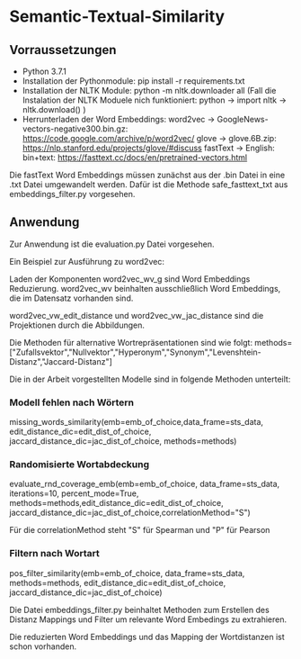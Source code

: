 # Semantic-Textual-Similarity

## Vorraussetzungen
- Python 3.7.1
- Installation der Pythonmodule: pip install -r requirements.txt
- Installation der NLTK Module: python -m nltk.downloader all
(Fall die Instalation der NLTK Moduele nich funktioniert: 
  python -> import nltk -> nltk.download()
)
- Herrunterladen der Word Embeddings:
word2vec -> GoogleNews-vectors-negative300.bin.gz: https://code.google.com/archive/p/word2vec/ 
glove -> glove.6B.zip: https://nlp.stanford.edu/projects/glove/#discuss 
fastText -> English: bin+text: https://fasttext.cc/docs/en/pretrained-vectors.html

Die fastText Word Embeddings müssen zunächst aus der .bin Datei in eine .txt Datei umgewandelt werden. 
Dafür ist die Methode safe_fasttext_txt aus embeddings_filter.py vorgesehen.
## Anwendung
Zur Anwendung ist die evaluation.py Datei vorgesehen.

Ein Beispiel zur Ausführung zu word2vec:

Laden der Komponenten
word2vec_wv_g sind Word Embeddings Reduzierung.
word2vec_wv beinhalten ausschließlich Word Embeddings, die im Datensatz vorhanden sind.

word2vec_vw_edit_distance und word2vec_vw_jac_distance sind die Projektionen durch die Abbildungen.

Die Methoden für alternative Wortrepräsentationen sind wie folgt:
methods=["Zufallsvektor","Nullvektor","Hyperonym","Synonym","Levenshtein-Distanz","Jaccard-Distanz"]


Die in der Arbeit vorgestellten Modelle sind in folgende Methoden unterteilt:

### Modell fehlen nach Wörtern
missing_words_similarity(emb=emb_of_choice,data_frame=sts_data, edit_distance_dic=edit_dist_of_choice, 
jaccard_distance_dic=jac_dist_of_choice, methods=methods)

### Randomisierte Wortabdeckung
evaluate_rnd_coverage_emb(emb=emb_of_choice, data_frame=sts_data, iterations=10, percent_mode=True, methods=methods,edit_distance_dic=edit_dist_of_choice, 
jaccard_distance_dic=jac_dist_of_choice,correlationMethod="S")

Für die correlationMethod steht "S" für Spearman und "P" für Pearson

### Filtern nach Wortart
pos_filter_similarity(emb=emb_of_choice, data_frame=sts_data, methods=methods, edit_distance_dic=edit_dist_of_choice,
jaccard_distance_dic=jac_dist_of_choice)


Die Datei embeddings_filter.py beinhaltet Methoden zum Erstellen des Distanz Mappings und Filter um relevante Word Embedings zu extrahieren.

Die reduzierten Word Embeddings und das Mapping der Wortdistanzen ist schon vorhanden.
